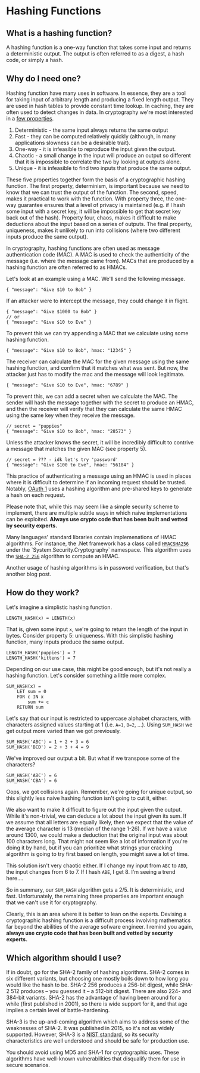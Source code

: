 # Hashing Functions

## What is a hashing function?

A hashing function is a one-way function that takes some input and returns a deterministic output. The output is often referred to as a digest, a hash code, or simply a hash.

## Why do I need one?

Hashing function have many uses in software. In essence, they are a tool for taking input of arbitrary length and producing a fixed length output. They are used in hash tables to provide constant time lookup. In caching, they are often used to detect changes in data. In cryptography we're most interested in a [few properties](https://en.wikipedia.org/wiki/Cryptographic_hash_function).

1. Deterministic - the same input always returns the same output
2. Fast - they can be computed relatively quickly (although, in many applications slowness can be a desirable trait).
3. One-way - it is infeasible to reproduce the input given the output.
4. Chaotic - a small change in the input will produce an output so different that it is impossible to correlate the two by looking at outputs alone.
5. Unique - it is infeasible to find two inputs that produce the same output.

These five properties together form the basis of a cryptographic hashing function. The first property, determinism, is important because we need to know that we can trust the output of the function. The second, speed, makes it practical to work with the function. With property three, the one-way guarantee ensures that a level of privacy is maintained (e.g. if I hash some input with a secret key, it will be impossible to get that secret key back out of the hash). Property four, chaos, makes it difficult to make deductions about the input based on a series of outputs. The final property, uniqueness, makes it unlikely to run into collisions (where two different inputs produce the same output).

In cryptography, hashing functions are often used as message authentication code (MAC). A MAC is used to check the authenticity of the message (i.e. where the message came from). MACs that are produced by a hashing function are often referred to as HMACs.

Let's look at an example using a MAC. We'll send the following message.

    { "message": "Give $10 to Bob" }

If an attacker were to intercept the message, they could change it in flight.

    { "message": "Give $1000 to Bob" }
    // or
    { "message": "Give $10 to Eve" }

To prevent this we can try appending a MAC that we calculate using some hashing function.

    { "message": "Give $10 to Bob", hmac: "12345" }

The receiver can calculate the MAC for the given message using the same hashing function, and confirm that it matches what was sent. But now, the attacker just has to modify the mac and the message will look legitimate.

    { "message": "Give $10 to Eve", hmac: "6789" }

To prevent this, we can add a secret when we calculate the MAC. The sender will hash the message together with the secret to produce an HMAC, and then the receiver will verify that they can calculate the same HMAC using the same key when they receive the message.

    // secret = "puppies"
    { "message": "Give $10 to Bob", hmac: "28573" }

Unless the attacker knows the secret, it will be incredibly difficult to contrive a message that matches the given MAC (see property 5).

    // secret = ??? - idk let's try 'password'
    { "message": "Give $100 to Eve", hmac: "56184" }

This practice of authenticating a message using an HMAC is used in places where it is difficult to determine if an incoming request should be trusted. Notably, [OAuth 1](https://en.wikipedia.org/wiki/OAuth) uses a hashing algorithm and pre-shared keys to generate a hash on each request.

Please note that, while this may seem like a simple security scheme to implement, there are multiple subtle ways in which naive implementations can be exploited. **Always use crypto code that has been built and vetted by security experts.**

Many languages' standard libraries contain implemenations of HMAC algorithms. For instance, the .Net framework has a class called [`HMACSHA256`](https://msdn.microsoft.com/en-us/library/system.security.cryptography.hmacsha256(v=vs.110).aspx) under the `System.Security.Cryptography` namespace. This algorithm uses the [`SHA-2 256`](https://en.wikipedia.org/wiki/SHA-2) algorithm to compute an HMAC.

Another usage of hashing algorithms is in password verification, but that's another blog post.

## How do they work?

Let's imagine a simplistic hashing function.

    LENGTH_HASH(x) = LENGTH(x)

That is, given some input `x`, we're going to return the length of the input in bytes. Consider property 5: uniqueness. With this simplistic hashing function, many inputs produce the same output.

    LENGTH_HASH('puppies') = 7
    LENGTH_HASH('kittens') = 7

Depending on our use case, this might be good enough, but it's not really a hashing function. Let's consider something a little more complex.

    SUM_HASH(x) =
        LET sum = 0
        FOR c IN x
            sum += c
        RETURN sum

Let's say that our input is restricted to uppercase alphabet characters, with characters assigned values starting at 1 (i.e. `A=1`, `B=2`, ...). Using `SUM_HASH` we get output more varied than we got previously.

    SUM_HASH('ABC') = 1 + 2 + 3 = 6
    SUM_HASH('BCD') = 2 + 3 + 4 = 9

We've improved our output a bit. But what if we transpose some of the characters?

    SUM_HASH('ABC') = 6
    SUM_HASH('CBA') = 6

Oops, we got collisions again. Remember, we're going for unique output, so this slightly less naive hashing function isn't going to cut it, either.

We also want to make it difficult to figure out the input given the output. While it's non-trivial, we can deduce a lot about the input given its sum. If we assume that all letters are equally likely, then we expect that the value of the average character is 13 (median of the range 1-26). If we have a value around 1300, we could make a deduction that the original input was about 100 characters long. That might not seem like a lot of information if you're doing it by hand, but if you can prioritize what strings your cracking algorithm is going to try first based on length, you might save a lot of time.

This solution isn't very chaotic either. If I change my input from `ABC` to `ABD`, the input changes from 6 to 7. If I hash `ABE`, I get 8. I'm seeing a trend here....

So in summary, our `SUM_HASH` algorithm gets a 2/5. It is deterministic, and fast. Unfortunately, the remaining three properties are important enough that we can't use it for cryptography.

Clearly, this is an area where it is better to lean on the experts. Devising a cryptographic hashing function is a difficult process involving mathematics far beyond the abilities of the average sofware engineer. I remind you again,
**always use crypto code that has been built and vetted by security experts.**

## Which algorithm should I use?

If in doubt, go for the SHA-2 family of hashing algorithms. SHA-2 comes in six different variants, but choosing one mostly boils down to how long you would like the hash to be. SHA-2 256 produces a 256-bit digest, while SHA-2 512 produces – you guessed it – a 512-bit digest. There are also 224- and 384-bit variants. SHA-2 has the advantage of having been around for a while (first published in 2001), so there is wide support for it, and that age implies a certain level of battle-hardening.

SHA-3 is the up-and-coming algorithm which aims to address some of the weaknesses of SHA-2. It was published in 2015, so it's not as widely supported. However, SHA-3 is a [NIST standard](https://csrc.nist.gov/Projects/Hash-Functions), so its security characteristics are well understood and should be safe for production use.

You should avoid using MD5 and SHA-1 for cryptographic uses. These algorithms have well-known vulnerabilities that disqualify them for use in secure scenarios.